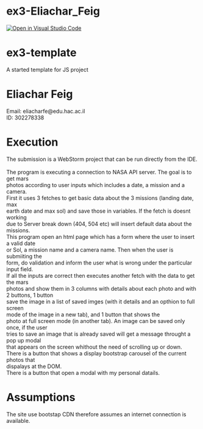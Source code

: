 # ex3-Eliachar_Feig
[![Open in Visual Studio Code](https://classroom.github.com/assets/open-in-vscode-f059dc9a6f8d3a56e377f745f24479a46679e63a5d9fe6f495e02850cd0d8118.svg)](https://classroom.github.com/online_ide?assignment_repo_id=6212085&assignment_repo_type=AssignmentRepo)
# ex3-template
A started template for JS project

<h1>Eliachar Feig</h1>
<p>Email: eliacharfe@edu.hac.ac.il<br>
 ID: 302278338</p>

<h1>Execution</h1>
<p>
The submission is a WebStorm project that can be run directly from the IDE. <br><br>
 The program is executing a connection to NASA API server. The goal is to get mars <br>
 photos according to user inputs which includes a date, a mission and a camera. <br>
 First it uses 3 fetches to get basic data about the 3 missions (landing date, max <br>
 earth date and max sol) and save those in variables. If the fetch is doesnt working <br>
 due to Server break down (404, 504 etc) will insert default data about the missions. <br>
 This program open an html page which has a form where the user to insert a valid date<br>
 or Sol, a mission name and a camera name. Then when the user is submiiting the<br>
 form, do validation and inform the user what is wrong under the particular input field. <br>
 If all the inputs are correct then executes another fetch with the data to get the mars <br>
 photos and show them in 3 columns with details about each photo and with 2 buttons, 1 button<br>
 save the image in a list of saved imges (with it details and an opthion to full screen <br>
 mode of the image in a new tab), and 1 button that shows the <br>
 photo at full screen mode (in another tab). An image can be saved only once, if the user<br>
 tries to save an image that is already saved will get a message throught a pop up modal<br>
 that appears on the screen whithout the need of scrolling up or down. <br>
 There is a button that shows a display bootstrap carousel of the current photos that <br>
 dispalays at the DOM.<br>
 There is a button that open a modal with my personal datails.
</p>
<h1>Assumptions</h1>
<p>
  The site use bootstap CDN therefore assumes an internet connection is available.
</p>
